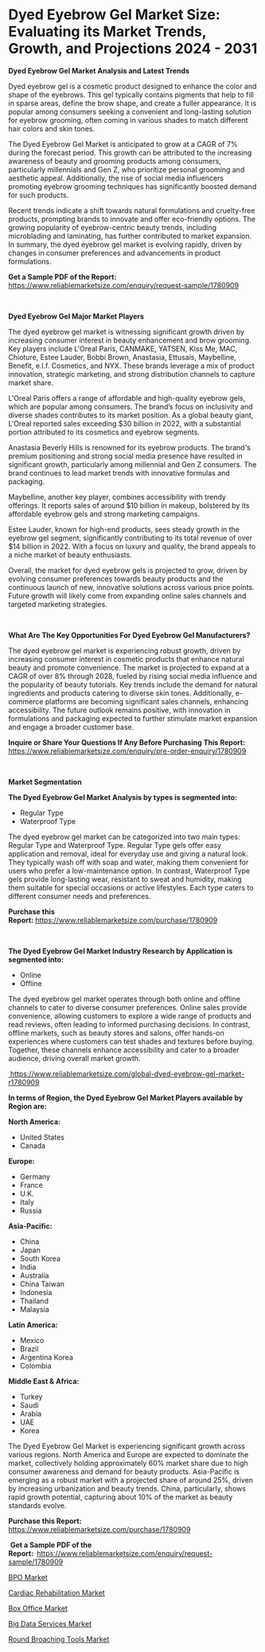 <p><h1>Dyed Eyebrow Gel Market Size: Evaluating its Market Trends, Growth, and Projections 2024 - 2031</h1></p><p><strong>Dyed Eyebrow Gel Market Analysis and Latest Trends</strong></p>
<p><p>Dyed eyebrow gel is a cosmetic product designed to enhance the color and shape of the eyebrows. This gel typically contains pigments that help to fill in sparse areas, define the brow shape, and create a fuller appearance. It is popular among consumers seeking a convenient and long-lasting solution for eyebrow grooming, often coming in various shades to match different hair colors and skin tones.</p><p>The Dyed Eyebrow Gel Market is anticipated to grow at a CAGR of 7% during the forecast period. This growth can be attributed to the increasing awareness of beauty and grooming products among consumers, particularly millennials and Gen Z, who prioritize personal grooming and aesthetic appeal. Additionally, the rise of social media influencers promoting eyebrow grooming techniques has significantly boosted demand for such products.</p><p>Recent trends indicate a shift towards natural formulations and cruelty-free products, prompting brands to innovate and offer eco-friendly options. The growing popularity of eyebrow-centric beauty trends, including microblading and laminating, has further contributed to market expansion. In summary, the dyed eyebrow gel market is evolving rapidly, driven by changes in consumer preferences and advancements in product formulations.</p></p>
<p><strong>Get a Sample PDF of the Report:&nbsp;</strong> <a href="https://www.reliablemarketsize.com/enquiry/request-sample/1780909?utm_campaign=1898&utm_medium=2&utm_source=Github&utm_content=ia&utm_term=20122024&utm_id=dyed-eyebrow-gel">https://www.reliablemarketsize.com/enquiry/request-sample/1780909</a></p>
<p>&nbsp;</p>
<p><strong>Dyed Eyebrow Gel Major Market Players</strong></p>
<p><p>The dyed eyebrow gel market is witnessing significant growth driven by increasing consumer interest in beauty enhancement and brow grooming. Key players include L'Oreal Paris, CANMAKE, YATSEN, Kiss Me, MAC, Chioture, Estee Lauder, Bobbi Brown, Anastasia, Ettusais, Maybelline, Benefit, e.l.f. Cosmetics, and NYX. These brands leverage a mix of product innovation, strategic marketing, and strong distribution channels to capture market share.</p><p>L'Oreal Paris offers a range of affordable and high-quality eyebrow gels, which are popular among consumers. The brand’s focus on inclusivity and diverse shades contributes to its market position. As a global beauty giant, L'Oreal reported sales exceeding $30 billion in 2022, with a substantial portion attributed to its cosmetics and eyebrow segments.</p><p>Anastasia Beverly Hills is renowned for its eyebrow products. The brand's premium positioning and strong social media presence have resulted in significant growth, particularly among millennial and Gen Z consumers. The brand continues to lead market trends with innovative formulas and packaging.</p><p>Maybelline, another key player, combines accessibility with trendy offerings. It reports sales of around $10 billion in makeup, bolstered by its affordable eyebrow gels and strong marketing campaigns.</p><p>Estee Lauder, known for high-end products, sees steady growth in the eyebrow gel segment, significantly contributing to its total revenue of over $14 billion in 2022. With a focus on luxury and quality, the brand appeals to a niche market of beauty enthusiasts.</p><p>Overall, the market for dyed eyebrow gels is projected to grow, driven by evolving consumer preferences towards beauty products and the continuous launch of new, innovative solutions across various price points. Future growth will likely come from expanding online sales channels and targeted marketing strategies.</p></p>
<p>&nbsp;</p>
<p><strong>What Are The Key Opportunities For Dyed Eyebrow Gel Manufacturers?</strong></p>
<p><p>The dyed eyebrow gel market is experiencing robust growth, driven by increasing consumer interest in cosmetic products that enhance natural beauty and promote convenience. The market is projected to expand at a CAGR of over 8% through 2028, fueled by rising social media influence and the popularity of beauty tutorials. Key trends include the demand for natural ingredients and products catering to diverse skin tones. Additionally, e-commerce platforms are becoming significant sales channels, enhancing accessibility. The future outlook remains positive, with innovation in formulations and packaging expected to further stimulate market expansion and engage a broader customer base.</p></p>
<p><strong>Inquire or Share Your Questions If Any Before Purchasing This Report:</strong> <a href="https://www.reliablemarketsize.com/enquiry/pre-order-enquiry/1780909?utm_campaign=1898&utm_medium=2&utm_source=Github&utm_content=ia&utm_term=20122024&utm_id=dyed-eyebrow-gel">https://www.reliablemarketsize.com/enquiry/pre-order-enquiry/1780909</a></p>
<p>&nbsp;</p>
<p><strong>Market Segmentation</strong></p>
<p><strong>The Dyed Eyebrow Gel Market Analysis by types is segmented into:</strong></p>
<p><ul><li>Regular Type</li><li>Waterproof Type</li></ul></p>
<p><p>The dyed eyebrow gel market can be categorized into two main types: Regular Type and Waterproof Type. Regular Type gels offer easy application and removal, ideal for everyday use and giving a natural look. They typically wash off with soap and water, making them convenient for users who prefer a low-maintenance option. In contrast, Waterproof Type gels provide long-lasting wear, resistant to sweat and humidity, making them suitable for special occasions or active lifestyles. Each type caters to different consumer needs and preferences.</p></p>
<p><strong>Purchase this Report:&nbsp;</strong><a href="https://www.reliablemarketsize.com/purchase/1780909?utm_campaign=1898&utm_medium=2&utm_source=Github&utm_content=ia&utm_term=20122024&utm_id=dyed-eyebrow-gel">https://www.reliablemarketsize.com/purchase/1780909</a></p>
<p>&nbsp;</p>
<p><strong>The Dyed Eyebrow Gel Market Industry Research by Application is segmented into:</strong></p>
<p><ul><li>Online</li><li>Offline</li></ul></p>
<p><p>The dyed eyebrow gel market operates through both online and offline channels to cater to diverse consumer preferences. Online sales provide convenience, allowing customers to explore a wide range of products and read reviews, often leading to informed purchasing decisions. In contrast, offline markets, such as beauty stores and salons, offer hands-on experiences where customers can test shades and textures before buying. Together, these channels enhance accessibility and cater to a broader audience, driving overall market growth.</p></p>
<p><a href="https://www.reliablemarketsize.com/global-dyed-eyebrow-gel-market-r1780909?utm_campaign=1898&utm_medium=2&utm_source=Github&utm_content=ia&utm_term=20122024&utm_id=dyed-eyebrow-gel">&nbsp;https://www.reliablemarketsize.com/global-dyed-eyebrow-gel-market-r1780909</a></p>
<p><strong>In terms of Region, the Dyed Eyebrow Gel Market Players available by Region are:</strong></p>
<p>
    <p> <strong> North America: </strong>
        <ul>
            <li>United States</li>
            <li>Canada</li>
        </ul>
        </p> 
    <p> <strong> Europe: </strong>
        <ul>
            <li>Germany</li>
            <li>France</li>
            <li>U.K.</li>
            <li>Italy</li>
            <li>Russia</li>
        </ul>
        </p> 
    <p> <strong> Asia-Pacific: </strong>
        <ul>
            <li>China</li>
            <li>Japan</li>
            <li>South Korea</li>
            <li>India</li>
            <li>Australia</li>
            <li>China Taiwan</li>
            <li>Indonesia</li>
            <li>Thailand</li>
            <li>Malaysia</li>
        </ul>
        </p> 
    <p> <strong> Latin America: </strong>
        <ul>
            <li>Mexico</li>
            <li>Brazil</li>
            <li>Argentina Korea</li>
            <li>Colombia</li>
        </ul>
        </p> 
    <p> <strong> Middle East & Africa: </strong>
        <ul>
            <li>Turkey</li>
            <li>Saudi</li>
            <li>Arabia</li>
            <li>UAE</li>
            <li>Korea</li>
        </ul>
    </p>
    </p>
<p><p>The Dyed Eyebrow Gel Market is experiencing significant growth across various regions. North America and Europe are expected to dominate the market, collectively holding approximately 60% market share due to high consumer awareness and demand for beauty products. Asia-Pacific is emerging as a robust market with a projected share of around 25%, driven by increasing urbanization and beauty trends. China, particularly, shows rapid growth potential, capturing about 10% of the market as beauty standards evolve.</p></p>
<p><strong>Purchase this Report: </strong><a href="https://www.reliablemarketsize.com/purchase/1780909?utm_campaign=1898&utm_medium=2&utm_source=Github&utm_content=ia&utm_term=20122024&utm_id=dyed-eyebrow-gel">https://www.reliablemarketsize.com/purchase/1780909</a></p>
<p>&nbsp;<strong>Get a Sample PDF of the Report:&nbsp;&nbsp;</strong><a href="https://www.reliablemarketsize.com/enquiry/request-sample/1780909?utm_campaign=1898&utm_medium=2&utm_source=Github&utm_content=ia&utm_term=20122024&utm_id=dyed-eyebrow-gel">https://www.reliablemarketsize.com/enquiry/request-sample/1780909</a></p>
<p><strong></strong></p>
<p><p><a href="https://www.linkedin.com/pulse/growth-projections-bpo-market-expected-cagr-133-size-analysis-hs0pf?utm_campaign=1898&utm_medium=2&utm_source=Github&utm_content=ia&utm_term=20122024&utm_id=dyed-eyebrow-gel">BPO Market</a></p><p><a href="https://www.linkedin.com/pulse/cardiac-rehabilitation-market-analysis-report-key-growth-factors-s7sif?utm_campaign=1898&utm_medium=2&utm_source=Github&utm_content=ia&utm_term=20122024&utm_id=dyed-eyebrow-gel">Cardiac Rehabilitation Market</a></p><p><a href="https://www.linkedin.com/pulse/global-box-office-market-landscape-future-trends-strategic-c9xlf?utm_campaign=1898&utm_medium=2&utm_source=Github&utm_content=ia&utm_term=20122024&utm_id=dyed-eyebrow-gel">Box Office Market</a></p><p><a href="https://www.linkedin.com/pulse/big-data-services-market-overview-forecast-2024-2031-detailed-xdrbf?utm_campaign=1898&utm_medium=2&utm_source=Github&utm_content=ia&utm_term=20122024&utm_id=dyed-eyebrow-gel">Big Data Services Market</a></p><p><a href="https://github.com/Chiragrp22/Market-Research-Report-List-6/blob/main/round-broaching-tools-market.md?utm_campaign=1898&utm_medium=2&utm_source=Github&utm_content=ia&utm_term=20122024&utm_id=dyed-eyebrow-gel">Round Broaching Tools Market</a></p></p>